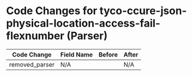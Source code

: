 # Code Changes for tyco-ccure-json-physical-location-access-fail-flexnumber (Parser)

| Code Change | Field Name | Before | After |
|-------------|------------|--------|-------|
| removed_parser | N/A |  | N/A |